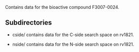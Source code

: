 Contains data for the bioactive compound F3007-0024.

## Subdirectories

- cside/ contains data for the C-side search space on rv1821.

- nside/ contains data for the N-side search space on rv1821.

